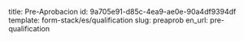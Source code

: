title: Pre-Aprobacion
id: 9a705e91-d85c-4ea9-ae0e-90a4df9394df
template: form-stack/es/qualification
slug: preaprob
en_url: pre-qualification